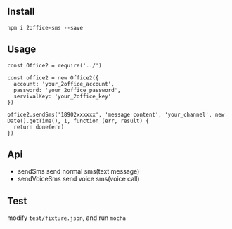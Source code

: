 ## Install
```
npm i 2office-sms --save
```

## Usage
```
const Office2 = require('../')

const office2 = new Office2({
  account: 'your_2office_account',
  password: 'your_2office_password',
  servivalKey: 'your_2office_key'
})

office2.sendSms('18902xxxxxx', 'message content', 'your_channel', new Date().getTime(), 1, function (err, result) {
  return done(err)
})
```

## Api

- sendSms
  send normal sms(text message)
- sendVoiceSms
  send voice sms(voice call)

## Test

modify `test/fixture.json`, and run `mocha`
